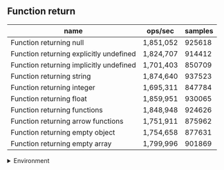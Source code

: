 ## Function return

|name|ops/sec|samples|
|-|-|-|
|Function returning null|1,851,052|925618|
|Function returning explicitly undefined|1,824,707|914412|
|Function returning implicitly undefined|1,701,403|850709|
|Function returning string|1,874,640|937523|
|Function returning integer|1,695,311|847784|
|Function returning float|1,859,951|930065|
|Function returning functions|1,848,948|924626|
|Function returning arrow functions|1,751,911|875962|
|Function returning empty object|1,754,658|877631|
|Function returning empty array|1,799,996|901869|


<details>
<summary>Environment</summary>

* __Machine:__ linux x64 | 4 vCPUs | 7.6GB Mem
* __Run:__ Mon Sep 30 2024 21:16:20 GMT+0000 (Coordinated Universal Time)
</details>

<!--
{"environment":{"platform":"linux","arch":"x64","cpus":4,"totalMemory":7.597888946533203},"benchmarks":[{"name":"Function returning null","opsSec":1851052.6643399133,"samples":925618},{"name":"Function returning explicitly undefined","opsSec":1824707.5218707153,"samples":914412},{"name":"Function returning implicitly undefined","opsSec":1701403.738833861,"samples":850709},{"name":"Function returning string","opsSec":1874640.8413735174,"samples":937523},{"name":"Function returning integer","opsSec":1695311.1400185535,"samples":847784},{"name":"Function returning float","opsSec":1859951.686431822,"samples":930065},{"name":"Function returning functions","opsSec":1848948.8278606955,"samples":924626},{"name":"Function returning arrow functions","opsSec":1751911.2916354905,"samples":875962},{"name":"Function returning empty object","opsSec":1754658.3483977173,"samples":877631},{"name":"Function returning empty array","opsSec":1799996.3188520612,"samples":901869}]}-->
